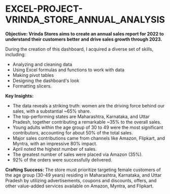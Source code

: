 # EXCEL-PROJECT-VRINDA_STORE_ANNUAL_ANALYSIS


**Objective: Vrinda Stores aims to create an annual sales report for 2022 to understand their customers better and drive sales growth through 2023.**

During the creation of this dashboard, I acquired a diverse set of skills, including:
- Analyzing and cleaning data
- Using Excel formulas and functions to work with data
- Making pivot tables
- Designing the dashboard's look
- Formatting slicers.

**Key Insights:**

* The data reveals a striking truth: women are the driving force behind our sales, with a substantial ~65% share.
* The top-performing states are Maharashtra, Karnataka, and Uttar Pradesh, together contributing a remarkable ~35% to the overall sales.
* Young adults within the age group of 30 to 49 were the most significant contributors, accounting for about 50% of the total sales.
* Major sales contributions came from channels like Amazon, Flipkart, and Myntra, with an impressive 80% impact.
* April noted the highest number of sales.
* The greatest number of sales were placed via Amazon (35%).
* 92% of the orders were successfully delivered.

**Crafting Success:**
The store must prioritize targeting female customers of the age group (30-49 years) residing in Maharashtra, Karnataka, and Uttar Pradesh by utilizing advertisements, coupons and discounts, offers, and other value-added services available on Amazon, Myntra, and Flipkart.
